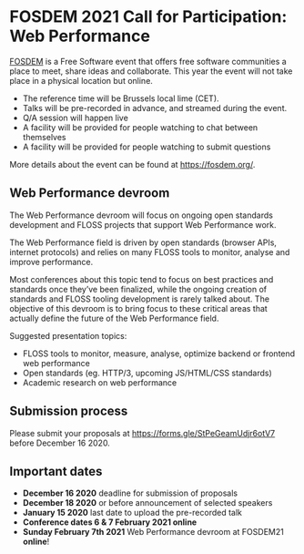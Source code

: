# FOSDEM 2021 Call for Participation: Web Performance

[FOSDEM](https://fosdem.org/2021/) is a Free Software event that offers free software communities a place to meet, share ideas and collaborate. This year the event will not take place in a physical location but online.

* The reference time will be Brussels local lime (CET).
* Talks will be pre-recorded in advance, and streamed during the event.
* Q/A session will happen live
* A facility will be provided for people watching to chat between themselves
* A facility will be provided for people watching to submit questions

More details about the event can be found at https://fosdem.org/.

## Web Performance devroom

The Web Performance devroom will focus on ongoing open standards development and FLOSS projects that support Web Performance work.

The Web Performance field is driven by open standards (browser APIs, internet protocols) and relies on many FLOSS tools to monitor, analyse and improve performance.

Most conferences about this topic tend to focus on best practices and standards once they’ve been finalized, while the ongoing creation of standards and FLOSS tooling development is rarely talked about. The objective of this devroom is to bring focus to these critical areas that actually define the future of the Web Performance field.

Suggested presentation topics:
- FLOSS tools to monitor, measure, analyse, optimize backend or frontend web performance
- Open standards (eg. HTTP/3, upcoming JS/HTML/CSS standards)
- Academic research on web performance

## Submission process

Please submit your proposals at https://forms.gle/StPeGeamUdjr6otV7 before December 16 2020.

## Important dates

- **December 16 2020** deadline for submission of proposals
- **December 18 2020** or before announcement of selected speakers
- **January 15 2020** last date to upload the pre-recorded talk
- **Conference dates 6 & 7 February 2021 online**
- **Sunday February 7th 2021** Web Performance devroom at FOSDEM21 **online**!
